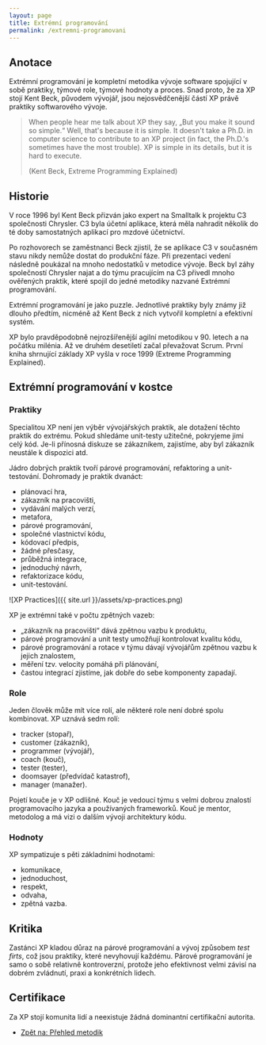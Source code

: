 ```yaml
---
layout: page
title: Extrémní programování
permalink: /extremni-programovani
---
```


## Anotace

Extrémní programování je kompletní metodika vývoje software spojující v sobě praktiky, týmové role,
týmové hodnoty a proces. Snad proto, že za XP stojí Kent Beck, původem vývojář, jsou
nejosvědčenější částí XP právě praktiky softwarového vývoje.

> When people hear me talk about XP they say, „But you make it sound so simple.“ Well, that's because it is simple.
> It doesn't take a Ph.D. in computer science to contribute to an XP project (in fact, the Ph.D.'s sometimes have
> the most trouble). XP is simple in its details, but it is hard to execute.
>
> (Kent Beck, Extreme Programming Explained)

## Historie

V roce 1996 byl Kent Beck přizván jako expert na Smalltalk k projektu C3 společnosti Chrysler.
C3 byla účetní aplikace, která měla nahradit několik do
té doby samostatných aplikací pro mzdové účetnictví.

Po rozhovorech se zaměstnanci Beck zjistil, že se aplikace C3 v současném stavu nikdy nemůže dostat
do produkční fáze. Při prezentaci vedení následně poukázal na mnoho nedostatků v metodice vývoje.
Beck byl záhy společností Chrysler najat a do týmu pracujícím na C3 přivedl mnoho ověřených praktik,
které spojil do jedné metodiky nazvané Extrémní programování.

Extrémní programování je jako puzzle. Jednotlivé praktiky byly známy již dlouho předtím,
nicméně až Kent Beck z nich vytvořil kompletní a efektivní systém.

XP bylo pravděpodobně nejrozšířenější agilní metodikou v 90. letech a na počátku milénia.
Až ve druhém desetiletí začal převažovat Scrum. První kniha shrnující základy XP vyšla v roce
1999 (Extreme Programming Explained).

## Extrémní programování v kostce

### Praktiky

Specialitou XP není jen výběr vývojářských praktik, ale dotažení těchto praktik do extrému. Pokud shledáme unit-testy užitečné,
pokryjeme jimi celý kód. Je-li přínosná diskuze se zákazníkem, zajistíme, aby byl zákazník neustále k dispozici atd.

Jádro dobrých praktik tvoří párové programování, refaktoring a unit-testování. Dohromady je praktik dvanáct:

- plánovací hra,
- zákazník na pracovišti,
- vydávání malých verzí,
- metafora,
- párové programování,
- společné vlastnictví kódu,
- kódovací předpis,
- žádné přesčasy,
- průběžná integrace,
- jednoduchý návrh,
- refaktorizace kódu,
- unit-testování.

![XP Practices]({{ site.url }}/assets/xp-practices.png)

XP je extrémní také v počtu zpětných vazeb:

- „zákazník na pracovišti“ dává zpětnou vazbu k produktu,
- párové programování a unit testy umožňují kontrolovat kvalitu kódu,
- párové programování a rotace v týmu dávají vývojářům zpětnou vazbu k jejich znalostem,
- měření tzv. velocity pomáhá při plánování,
- častou integrací zjistíme, jak dobře do sebe komponenty zapadají.

### Role

Jeden člověk může mít více rolí, ale některé role není dobré spolu kombinovat. XP uznává sedm rolí:

- tracker (stopař),
- customer (zákazník),
- programmer (vývojář),
- coach (kouč),
- tester (tester),
- doomsayer (předvídač katastrof),
- manager (manažer).

Pojetí kouče je v XP odlišné. Kouč je vedoucí týmu s velmi dobrou znalostí programovacího jazyka a používaných frameworků.
Kouč je mentor, metodolog a má vizi o dalším vývoji architektury kódu.

### Hodnoty

XP sympatizuje s pěti základními hodnotami:

- komunikace,
- jednoduchost,
- respekt,
- odvaha,
- zpětná vazba.

## Kritika

Zastánci XP kladou důraz na párové programování a vývoj způsobem  *test firts*,
což jsou praktiky, které nevyhovují každému.
Párové programování je samo o sobě relativně kontroverzní,
protože jeho efektivnost velmi závisí na dobrém zvládnutí, praxi a konkrétních lidech.

## Certifikace

Za XP stojí komunita lidí a neexistuje žádná dominantní certifikační autorita.

- [Zpět na: Přehled metodik](/metodiky)
